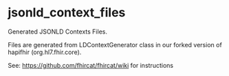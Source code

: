 # jsonld_context_files
Generated JSONLD Contexts Files.

Files are generated from LDContextGenerator class in our forked version of hapifhir (org.hl7.fhir.core).

See: https://github.com/fhircat/fhircat/wiki for instructions
